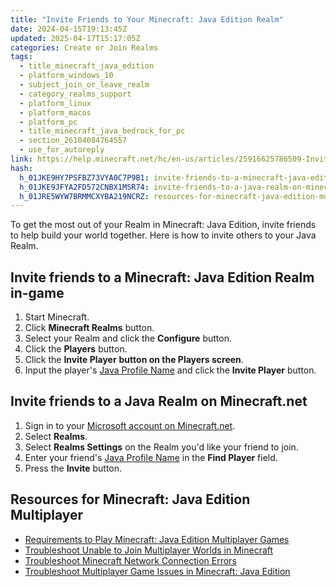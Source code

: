 ```yaml
---
title: "Invite Friends to Your Minecraft: Java Edition Realm"
date: 2024-04-15T19:13:45Z
updated: 2025-04-17T15:17:05Z
categories: Create or Join Realms
tags:
  - title_minecraft_java_edition
  - platform_windows_10
  - subject_join_or_leave_realm
  - category_realms_support
  - platform_linux
  - platform_macos
  - platform_pc
  - title_minecraft_java_bedrock_for_pc
  - section_26104084764557
  - use_for_autoreply
link: https://help.minecraft.net/hc/en-us/articles/25916625786509-Invite-Friends-to-Your-Minecraft-Java-Edition-Realm
hash:
  h_01JKE9HY7PSFBZ73VYA0C7P9B1: invite-friends-to-a-minecraft-java-edition-realm-in-game
  h_01JKE9JFYA2FD572CNBX1MSR74: invite-friends-to-a-java-realm-on-minecraftnet
  h_01JRE5WYW7BRMMCXYBA219NCRZ: resources-for-minecraft-java-edition-multiplayer
---
```


To get the most out of your Realm in Minecraft: Java Edition, invite friends to help build your world together. Here is how to invite others to your Java Realm.

## Invite friends to a Minecraft: Java Edition Realm in-game

1.  Start Minecraft.
2.  Click **Minecraft Realms** button.
3.  Select your Realm and click the **Configure** button.
4.  Click the **Players** button.
5.  Click the **Invite Player** **button on the Players screen**.
6.  Input the player's [Java Profile Name](../Manage-Your-Minecraft-Profile/View-or-Change-Your-In-Game-Profile-Name-in-Minecraft.md) and click the **Invite Player** button.

## Invite friends to a Java Realm on Minecraft.net

1.  Sign in to your [Microsoft account on Minecraft.net](https://www.minecraft.net/en-us/login).
2.  Select **Realms**.
3.  Select **Realms Settings** on the Realm you'd like your friend to join.
4.  Enter your friend's [Java Profile Name](../Manage-Your-Minecraft-Profile/View-or-Change-Your-In-Game-Profile-Name-in-Minecraft.md) in the **Find Player** field.
5.  Press the **Invite** button.

## Resources for Minecraft: Java Edition Multiplayer

- [Requirements to Play Minecraft: Java Edition Multiplayer Games](../Multiplayer-Support/Requirements-to-Play-Minecraft-Java-Edition-Multiplayer-Games.md)
- [Troubleshoot Unable to Join Multiplayer Worlds in Minecraft](../Multiplayer-Support/Troubleshoot-Unable-to-Join-Multiplayer-Games-in-Minecraft.md)
- [Troubleshoot Minecraft Network Connection Errors](../Performance-Troubleshooting/Troubleshoot-Minecraft-Network-Connection-Errors.md)
- [Troubleshoot Multiplayer Game Issues in Minecraft: Java Edition](../Multiplayer-Support/Troubleshoot-Multiplayer-Game-Issues-in-Minecraft-Java-Edition.md)
